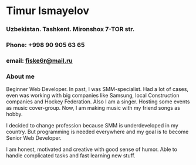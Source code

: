 # Timur Ismayelov

### Uzbekistan. Tashkent. Mironshox 7-TOR str.

### Phone: +998 90 905 63 65

### email: fiske6r@mail.ru

### About me

Beginner Web Developer.
In past, I was SMM-specialist. Had a lot of cases, even was working with big companies like Samsung, local Construction companies and Hockey Federation.
Also I am a singer. Hosting some events as music cover-group. Now, I am making music with my friend songs as hobby.

I decided to change profession because SMM is underdeveloped in my country. But programming is needed everywhere and my goal is to become Senior Web Developer.

I am honest, motivated and creative with good sense of humor. Able to handle complicated tasks and fast learning new stuff.
